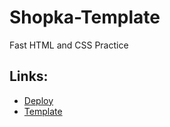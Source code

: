 # Shopka-Template
Fast HTML and CSS Practice

## Links:
* [Deploy](https://a-hanchar.github.io/Shopka-Template/)
* [Template](https://www.figma.com/file/pzOdc4HsEywMAUGMKP5fSA/Ecommerce-Desktop-Template-%2B?node-id=1%3A5045)
